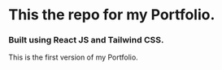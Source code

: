 # This the repo for my Portfolio.

### Built using React JS and Tailwind CSS.

This is the first version of my Portfolio.
